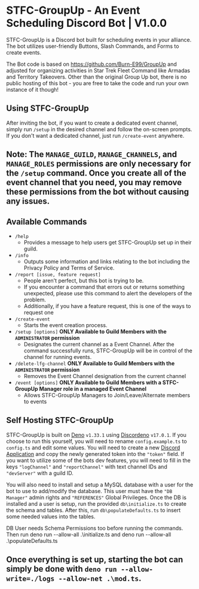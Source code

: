 # STFC-GroupUp - An Event Scheduling Discord Bot | V1.0.0

STFC-GroupUp is a Discord bot built for scheduling events in your alliance.  The bot utilizes user-friendly Buttons, Slash Commands, and Forms to create events.

The Bot code is based on https://github.com/Burn-E99/GroupUp and adjusted for organizing activities in Star Trek Fleet Command like Armadas and Territory Takeovers.
Other than the original Group Up bot, there is no public hosting of this bot - you are free to take the code and run your own instance of it though!

## Using STFC-GroupUp
After inviting the bot, if you want to create a dedicated event channel, simply run `/setup` in the desired channel and follow the on-screen prompts.  If you don't want a dedicated channel, just run `/create-event` anywhere.

Note: The `MANAGE_GUILD`, `MANAGE_CHANNELS`, and `MANAGE_ROLES` permissions are only necessary for the `/setup` command.  Once you create all of the event channel that you need, you may remove these permissions from the bot without causing any issues.
---

## Available Commands
* `/help`
  * Provides a message to help users get STFC-GroupUp set up in their guild.
* `/info`
  * Outputs some information and links relating to the bot including the Privacy Policy and Terms of Service.
* `/report [issue, feature request]`
  * People aren't perfect, but this bot is trying to be.
  * If you encounter a command that errors out or returns something unexpected, please use this command to alert the developers of the problem.
  * Additionally, if you have a feature request, this is one of the ways to request one
* `/create-event`
  * Starts the event creation process.
* `/setup [options]` **ONLY Available to Guild Members with the `ADMINISTRATOR` permission**
  * Designates the current channel as a Event Channel.  After the command successfully runs, STFC-GroupUp will be in control of the channel for running events.
* `/delete-lfg-channel` **ONLY Available to Guild Members with the `ADMINISTRATOR` permission**
  * Removes the Event Channel designation from the current channel
* `/event [options]` **ONLY Available to Guild Members with a STFC-GroupUp Manager role in a managed Event Channel**
  * Allows STFC-GroupUp Managers to Join/Leave/Alternate members to events

## Self Hosting STFC-GroupUp
STFC-GroupUp is built on [Deno](https://deno.land/) `v1.33.1` using [Discordeno](https://discordeno.mod.land/) `v17.0.1`.  If you choose to run this yourself, you will need to rename `config.example.ts` to `config.ts` and edit some values.  You will need to create a new [Discord Application](https://discord.com/developers/applications) and copy the newly generated token into the `"token"` field.  If you want to utilize some of the bots dev features, you will need to fill in the keys `"logChannel"` and `"reportChannel"` with text channel IDs and `"devServer"` with a guild ID.

You will also need to install and setup a MySQL database with a user for the bot to use to add/modify the database.  This user must have the `"DB Manager"` admin rights and `"REFERENCES"` Global Privileges.  Once the DB is installed and a user is setup, run the provided `db\initialize.ts` to create the schema and tables.  After this, run `db\populateDefaults.ts` to insert some needed values into the tables.

DB User needs Schema Permissions too before running the commands.
Then run deno run --allow-all .\initialize.ts and deno run --allow-all .\populateDefaults.ts

Once everything is set up, starting the bot can simply be done with `deno run --allow-write=./logs --allow-net .\mod.ts`.
---
